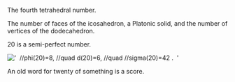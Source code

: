 The fourth tetrahedral number.

The number of faces of the icosahedron, a Platonic solid, and the number
of vertices of the dodecahedron.

20 is a semi-perfect number.

!['  //phi(20)=8, //quad d(20)=6, //quad //sigma(20)=42 .  '](../dictionary/equation_images/2440.1..png)

An old word for twenty of something is a score.
